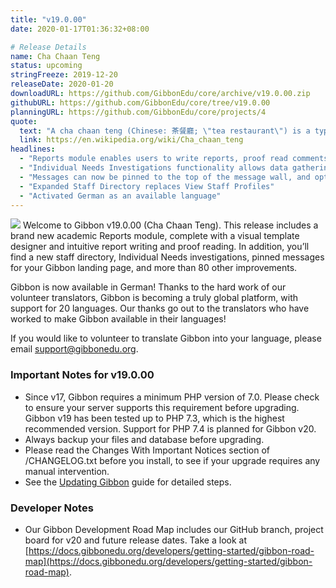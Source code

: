 ```yaml
---
title: "v19.0.00"
date: 2020-01-17T01:36:32+08:00

# Release Details
name: Cha Chaan Teng
status: upcoming
stringFreeze: 2019-12-20
releaseDate: 2020-01-20
downloadURL: https://github.com/GibbonEdu/core/archive/v19.0.00.zip
githubURL: https://github.com/GibbonEdu/core/tree/v19.0.00
planningURL: https://github.com/GibbonEdu/core/projects/4
quote:
  text: "A cha chaan teng (Chinese: 茶餐廳; \"tea restaurant\") is a type of restaurant commonly found in Hong Kong, Macau and parts of Guangdong. They are known for eclectic and affordable menus, which include dishes from Hong Kong cuisine and Hong Kong-style Western cuisine."
  link: https://en.wikipedia.org/wiki/Cha_chaan_teng
headlines:
  - "Reports module enables users to write reports, proof read comments, generate PDFs, and view report archives"
  - "Individual Needs Investigations functionality allows data gathering around students with individual needs"
  - "Messages can now be pinned to the top of the message wall, and optionally displayed above the dashboard"
  - "Expanded Staff Directory replaces View Staff Profiles"
  - "Activated German as an available language"
---
```


<img src="/img/v19_reports.png" class="float-right w-full sm:w-1/3 mb-4 ml-4 mr-0 sm:-mr-10 rounded-sm border">
Welcome to Gibbon v19.0.00 (Cha Chaan Teng). This release includes a brand new academic Reports module, complete with a visual template designer and intuitive report writing and proof reading. In addition, you’ll find a new staff directory, Individual Needs investigations, pinned messages for your Gibbon landing page, and more than 80 other improvements.

Gibbon is now available in German! Thanks to the hard work of our volunteer translators, Gibbon is becoming a truly global platform, with support for 20 languages. Our thanks go out to the translators who have worked to make Gibbon available in their languages!  

If you would like to volunteer to translate Gibbon into your language, please email [support@gibbonedu.org](mailto:support@gibbonedu.org).

### Important Notes for v19.0.00

- Since v17, Gibbon requires a minimum PHP version of 7.0. Please check to ensure your server supports this requirement before upgrading. Gibbon v19 has been tested up to PHP 7.3, which is the highest recommended version. Support for PHP 7.4 is planned for Gibbon v20.
- Always backup your files and database before upgrading.
- Please read the Changes With Important Notices section of /CHANGELOG.txt before you install, to see if your upgrade requires any manual intervention.
- See the [Updating Gibbon](https://docs.gibbonedu.org/administrators/getting-started/updating-gibbon/) guide for detailed steps.

### Developer Notes

- Our Gibbon Development Road Map includes our GitHub branch, project board for v20 and future release dates. Take a look at [https://docs.gibbonedu.org/developers/getting-started/gibbon-road-map](https://docs.gibbonedu.org/developers/getting-started/gibbon-road-map).
